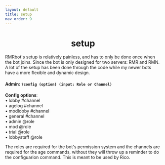 ```yaml
---
layout: default
title: setup
nav_order: 9
---
```

<h1 align="center">setup</h1>
RMRbot's setup is relatively painless, and has to only be done once when the bot joins. Since the bot is only
designed for two servers: RMR and RMN. A lot of the setup has been done through the code while my newer bots have
a more flexible and dynamic design. 

#### Admin: `?config (option) (input: Role or Channel)`
**Config options**:<br> 
• lobby #channel<br>
• agelog #channel<br>
• modlobby #channel<br>
• general #channel<br>
• admin @role<br>
• mod @role<br>
• trial @role<br>
• lobbystaff @role<br>

The roles are required for the bot's permission system and the channels are required for the age commands, without they will
throw up a reminder to do the configuarion command. This is meant to be used by Rico.